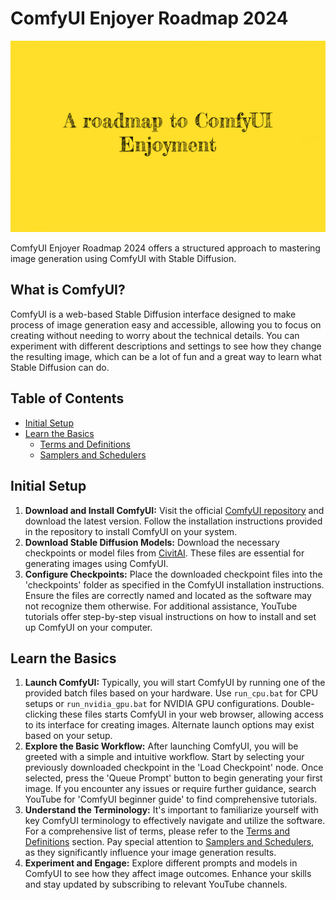 # ComfyUI Enjoyer Roadmap 2024

![A roadmap to ComfyUI enjoyment](assets/thumbnail.png)

ComfyUI Enjoyer Roadmap 2024 offers a structured approach to mastering image generation using ComfyUI with Stable Diffusion.

## What is ComfyUI?

ComfyUI is a web-based Stable Diffusion interface designed to make process of image generation easy and accessible, allowing you to focus on creating without needing to worry about the technical details. You can experiment with different descriptions and settings to see how they change the resulting image, which can be a lot of fun and a great way to learn what Stable Diffusion can do.

## Table of Contents

- [Initial Setup](#initial-setup)
- [Learn the Basics](#learn-the-basics)
	- [Terms and Definitions](terms-and-definitions.md)
	- [Samplers and Schedulers](samplers-and-schedulers.md)

## Initial Setup

1. **Download and Install ComfyUI:** Visit the official <a href="https://github.com/comfyanonymous/ComfyUI" target="_blank">ComfyUI repository</a> and download the latest version. Follow the installation instructions provided in the repository to install ComfyUI on your system.
2. **Download Stable Diffusion Models:** Download the necessary checkpoints or model files from <a href="https://civitai.com" target="_blank">CivitAI</a>. These files are essential for generating images using ComfyUI.
3. **Configure Checkpoints:** Place the downloaded checkpoint files into the 'checkpoints' folder as specified in the ComfyUI installation instructions. Ensure the files are correctly named and located as the software may not recognize them otherwise. For additional assistance, YouTube tutorials offer step-by-step visual instructions on how to install and set up ComfyUI on your computer.

## Learn the Basics

1. **Launch ComfyUI:** Typically, you will start ComfyUI by running one of the provided batch files based on your hardware. Use `run_cpu.bat` for CPU setups or `run_nvidia_gpu.bat` for NVIDIA GPU configurations. Double-clicking these files starts ComfyUI in your web browser, allowing access to its interface for creating images. Alternate launch options may exist based on your setup.
2. **Explore the Basic Workflow:** After launching ComfyUI, you will be greeted with a simple and intuitive workflow. Start by selecting your previously downloaded checkpoint in the 'Load Checkpoint' node. Once selected, press the 'Queue Prompt' button to begin generating your first image. If you encounter any issues or require further guidance, search YouTube for 'ComfyUI beginner guide' to find comprehensive tutorials.
3. **Understand the Terminology:** It's important to familiarize yourself with key ComfyUI terminology to effectively navigate and utilize the software. For a comprehensive list of terms, please refer to the [Terms and Definitions](terms-and-definitions.md) section. Pay special attention to [Samplers and Schedulers](samplers-and-schedulers.md), as they significantly influence your image generation results.
4. **Experiment and Engage:** Explore different prompts and models in ComfyUI to see how they affect image outcomes. Enhance your skills and stay updated by subscribing to relevant YouTube channels.
